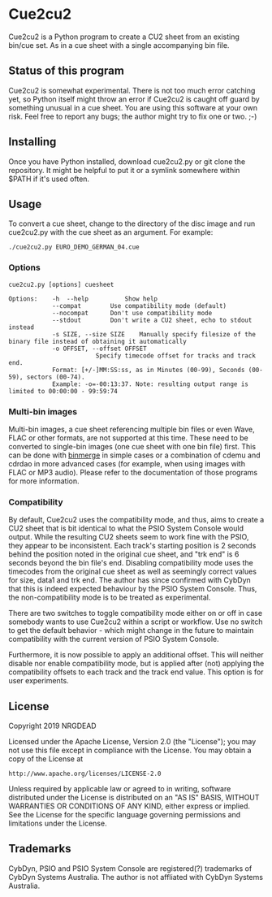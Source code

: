 # Cue2cu2
Cue2cu2 is a Python program to create a CU2 sheet from an existing bin/cue set. As in a cue sheet with a single accompanying bin file.

## Status of this program
Cue2cu2 is somewhat experimental.
There is not too much error catching yet, so Python itself might throw an error if Cue2cu2 is caught off guard by something unusual in a cue sheet.
You are using this software at your own risk.
Feel free to report any bugs; the author might try to fix one or two. ;-)

## Installing
Once you have Python installed, download cue2cu2.py or git clone the repository. It might be helpful to put it or a symlink somewhere within $PATH if it's used often.

## Usage
To convert a cue sheet, change to the directory of the disc image and run cue2cu2.py with the cue sheet as an argument. For example:
```
./cue2cu2.py EURO_DEMO_GERMAN_04.cue
```
### Options
```
cue2cu2.py [options] cuesheet

Options:	-h	--help			Show help
			--compat		Use compatibility mode (default)
			--nocompat		Don't use compatibility mode
			--stdout		Don't write a CU2 sheet, echo to stdout instead
			-s SIZE, --size SIZE	Manually specify filesize of the binary file instead of obtaining it automatically
			-o OFFSET, --offset OFFSET
                        Specify timecode offset for tracks and track end.
			Format: [+/-]MM:SS:ss, as in Minutes (00-99), Seconds (00-59), sectors (00-74).
			Example: -o=-00:13:37. Note: resulting output range is limited to 00:00:00 - 99:59:74
```
### Multi-bin images
Multi-bin images, a cue sheet referencing multiple bin files or even Wave, FLAC or other formats, are not supported at this time. These need to be converted to single-bin images (one cue sheet with one bin file) first. This can be done with [binmerge](https://github.com/putnam/binmerge) in simple cases or a combination of cdemu and cdrdao in more advanced cases (for example, when using images with FLAC or MP3 audio). Please refer to the documentation of those programs for more information.

### Compatibility
By default, Cue2cu2 uses the compatibility mode, and thus, aims to create a CU2 sheet that is bit identical to what the PSIO System Console would output.
While the resulting CU2 sheets seem to work fine with the PSIO, they appear to be inconsistent. Each track's starting position is 2 seconds behind the position noted in the original cue sheet, and "trk end" is 6 seconds beyond the bin file's end. Disabling compatibility mode uses the timecodes from the original cue sheet as well as seemingly correct values for size, data1 and trk end. The author has since confirmed with CybDyn that this is indeed expected behaviour by the PSIO System Console. Thus, the non-compatibility mode is to be treated as experimental.

There are two switches to toggle compatibility mode either on or off in case somebody wants to use Cue2cu2 within a script or workflow. Use no switch to get the default behavior - which might change in the future to maintain compatibility with the current version of PSIO System Console.

Furthermore, it is now possible to apply an additional offset. This will neither disable nor enable compatibility mode, but is applied after (not) applying the compatibility offsets to each track and the track end value. This option is for user experiments.

## License
Copyright 2019 NRGDEAD

Licensed under the Apache License, Version 2.0 (the "License"); you may not use this file except in compliance with the License.
You may obtain a copy of the License at

    http://www.apache.org/licenses/LICENSE-2.0

Unless required by applicable law or agreed to in writing, software distributed under the License is distributed on an "AS IS" BASIS, WITHOUT WARRANTIES OR CONDITIONS OF ANY KIND, either express or implied.
See the License for the specific language governing permissions and limitations under the License.

## Trademarks
CybDyn, PSIO and PSIO System Console are registered(?) trademarks of CybDyn Systems Australia. The author is not affliated with CybDyn Systems Australia.
